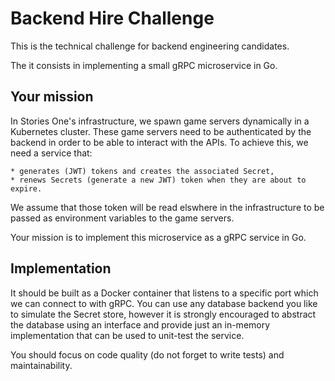 # Backend Hire Challenge

This is the technical challenge for backend engineering candidates.

The it consists in implementing a small gRPC microservice in Go.

## Your mission

In Stories One's infrastructure, we spawn game servers dynamically in a Kubernetes cluster.
These game servers need to be authenticated by the backend in order to be able to interact with the APIs. To achieve this, we need a service that:

    * generates (JWT) tokens and creates the associated Secret,
    * renews Secrets (generate a new JWT) token when they are about to expire.

We assume that those token will be read elswhere in the infrastructure to be passed as environment
variables to the game servers.

Your mission is to implement this microservice as a gRPC service in Go.

## Implementation

It should be built as a Docker container that listens to a specific port which we can connect to with gRPC.
You can use any database backend you like to simulate the Secret store, however it is strongly
encouraged to abstract the database using an interface and provide just an in-memory implementation that can be used to unit-test the service.

You should focus on code quality (do not forget to write tests) and maintainability.
